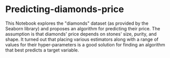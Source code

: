 # Predicting-diamonds-price

This Notebook explores the "diamonds" dataset (as provided by the Seaborn library) and proposes an algorithm for predicting their price. The assumption is that diamonds' price depends on stones' size, purity, and shape. It turned out that placing various estimators along with a range of values for their hyper-parameters is a good solution for finding an algorithm that best predicts a target variable.
